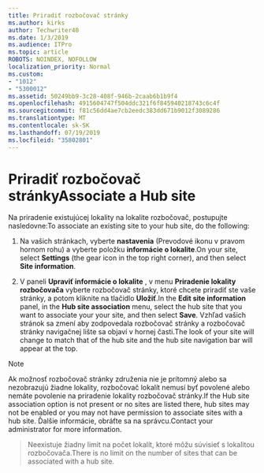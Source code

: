 ```yaml
---
title: Priradiť rozbočovač stránky
ms.author: kirks
author: Techwriter40
ms.date: 1/3/2019
ms.audience: ITPro
ms.topic: article
ROBOTS: NOINDEX, NOFOLLOW
localization_priority: Normal
ms.custom:
- "1012"
- "5300012"
ms.assetid: 50249bb9-3c28-408f-946b-2caab6b1b9f4
ms.openlocfilehash: 4915604747f504ddc321f6f845940218743c6c4f
ms.sourcegitcommit: f81c56dd4ae7cb2eedc383dd671b9012f3089286
ms.translationtype: MT
ms.contentlocale: sk-SK
ms.lasthandoff: 07/19/2019
ms.locfileid: "35802801"
---
```

# <a name="associate-a-hub-site"></a><span data-ttu-id="ec39a-102">Priradiť rozbočovač stránky</span><span class="sxs-lookup"><span data-stu-id="ec39a-102">Associate a Hub site</span></span>

<span data-ttu-id="ec39a-103">Na priradenie existujúcej lokality na lokalite rozbočovač, postupujte nasledovne:</span><span class="sxs-lookup"><span data-stu-id="ec39a-103">To associate an existing site to your hub site, do the following:</span></span>
  
1. <span data-ttu-id="ec39a-104">Na vašich stránkach, vyberte **nastavenia** (Prevodové ikonu v pravom hornom rohu) a vyberte položku **informácie o lokalite**.</span><span class="sxs-lookup"><span data-stu-id="ec39a-104">On your site, select **Settings** (the gear icon in the top right corner), and then select **Site information**.</span></span>

2. <span data-ttu-id="ec39a-105">V paneli **Upraviť informácie o lokalite** , v menu **Priradenie lokality rozbočovača** vyberte rozbočovač stránky, ktoré chcete priradiť ste vaše stránky, a potom kliknite na tlačidlo **Uložiť**.</span><span class="sxs-lookup"><span data-stu-id="ec39a-105">In the **Edit site information** panel, in the **Hub site association** menu, select the hub site that you want to associate your your site, and then select **Save**.</span></span> <span data-ttu-id="ec39a-106">Vzhľad vašich stránok sa zmení aby zodpovedala rozbočovač stránky a rozbočovač stránky navigačnej lište sa objaví v hornej časti.</span><span class="sxs-lookup"><span data-stu-id="ec39a-106">The look of your site will change to match that of the hub site and the hub site navigation bar will appear at the top.</span></span>

 > [!Note]
><span data-ttu-id="ec39a-107">Ak možnosť rozbočovač stránky združenia nie je prítomný alebo sa nezobrazujú žiadne lokality, rozbočovač lokalít nemusí byť povolené alebo nemáte povolenie na priradenie lokality rozbočovač stránky.</span><span class="sxs-lookup"><span data-stu-id="ec39a-107">If the Hub site association option is not present or no sites are listed there, hub sites may not be enabled or you may not have permission to associate sites with a hub site.</span></span> <span data-ttu-id="ec39a-108">Ďalšie informácie, obráťte sa na správcu.</span><span class="sxs-lookup"><span data-stu-id="ec39a-108">Contact your administrator for more information.</span></span>

><span data-ttu-id="ec39a-109">Neexistuje žiadny limit na počet lokalít, ktoré môžu súvisieť s lokalitou rozbočovača.</span><span class="sxs-lookup"><span data-stu-id="ec39a-109">There is no limit on the number of sites that can be associated with a hub site.</span></span>
  